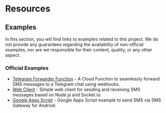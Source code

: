 # Resources

## Examples

In this section, you will find links to examples related to this project. We do not provide any guarantees regarding the availability of non-official examples, nor are we responsible for their content, quality, or any other aspect.

### Official Examples

- [Telegram Forwarder Function](https://github.com/android-sms-gateway/example-telegram-forwarder-fn) - A Cloud Function to seamlessly forward SMS messages to a Telegram chat using webhooks.
- [Web Client](https://github.com/android-sms-gateway/web-client-ts) - Simple web client for sending and receiving SMS messages based on Node.js and Socket.io.
- [Google Apps Script](https://github.com/android-sms-gateway/example-google-apps-script) - Google Apps Script example to send SMS via SMS Gateway for Android.
